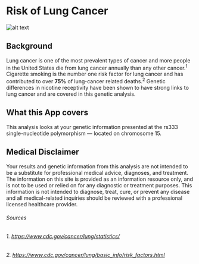 # Risk of Lung Cancer

![alt text](http://images.medicinenet.com/images/appictures/lung-cancer-s2-what-is-lung-cancer.jpg)

## Background

Lung cancer is one of the most prevalent types of cancer and more people in the United States die from lung cancer annually than any other cancer.<sup>1</sup> Cigarette smoking is the number one risk factor for lung cancer and has contributed to over __75%__ of lung-cancer related deaths.<sup>2</sup> Genetic differences in nicotine receptivity have been shown to have strong links to lung cancer and are covered in this genetic analysis.

## What this App covers

This analysis looks at your genetic information presented at the rs333 single-nucleotide polymorphism — located on chromosome 15.


## Medical Disclaimer

Your results and genetic information from this analysis are not intended to be a substitute for professional medical advice, diagnoses, and treatment. The information on this site is provided as an information resource only, and is not to be used or relied on for any diagnostic or treatment purposes. This information is not intended to diagnose, treat, cure, or prevent any disease and all medical-related inquiries should be reviewed with a professional licensed healthcare provider.


###### Sources
###### 1. https://www.cdc.gov/cancer/lung/statistics/
###### 2. https://www.cdc.gov/cancer/lung/basic_info/risk_factors.html




